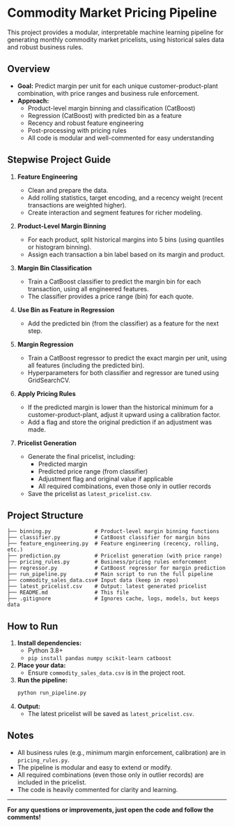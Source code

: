 # Commodity Market Pricing Pipeline

This project provides a modular, interpretable machine learning pipeline for generating monthly commodity market pricelists, using historical sales data and robust business rules.

## Overview

- **Goal:** Predict margin per unit for each unique customer-product-plant combination, with price ranges and business rule enforcement.
- **Approach:**
  - Product-level margin binning and classification (CatBoost)
  - Regression (CatBoost) with predicted bin as a feature
  - Recency and robust feature engineering
  - Post-processing with pricing rules
  - All code is modular and well-commented for easy understanding

## Stepwise Project Guide

1. **Feature Engineering**

   - Clean and prepare the data.
   - Add rolling statistics, target encoding, and a recency weight (recent transactions are weighted higher).
   - Create interaction and segment features for richer modeling.

2. **Product-Level Margin Binning**

   - For each product, split historical margins into 5 bins (using quantiles or histogram binning).
   - Assign each transaction a bin label based on its margin and product.

3. **Margin Bin Classification**

   - Train a CatBoost classifier to predict the margin bin for each transaction, using all engineered features.
   - The classifier provides a price range (bin) for each quote.

4. **Use Bin as Feature in Regression**

   - Add the predicted bin (from the classifier) as a feature for the next step.

5. **Margin Regression**

   - Train a CatBoost regressor to predict the exact margin per unit, using all features (including the predicted bin).
   - Hyperparameters for both classifier and regressor are tuned using GridSearchCV.

6. **Apply Pricing Rules**

   - If the predicted margin is lower than the historical minimum for a customer-product-plant, adjust it upward using a calibration factor.
   - Add a flag and store the original prediction if an adjustment was made.

7. **Pricelist Generation**
   - Generate the final pricelist, including:
     - Predicted margin
     - Predicted price range (from classifier)
     - Adjustment flag and original value if applicable
     - All required combinations, even those only in outlier records
   - Save the pricelist as `latest_pricelist.csv`.

## Project Structure

```
├── binning.py              # Product-level margin binning functions
├── classifier.py           # CatBoost classifier for margin bins
├── feature_engineering.py  # Feature engineering (recency, rolling, etc.)
├── prediction.py           # Pricelist generation (with price range)
├── pricing_rules.py        # Business/pricing rules enforcement
├── regressor.py            # CatBoost regressor for margin prediction
├── run_pipeline.py         # Main script to run the full pipeline
├── commodity_sales_data.csv# Input data (keep in repo)
├── latest_pricelist.csv    # Output: latest generated pricelist
├── README.md               # This file
├── .gitignore              # Ignores cache, logs, models, but keeps data
```

## How to Run

1. **Install dependencies:**
   - Python 3.8+
   - `pip install pandas numpy scikit-learn catboost`
2. **Place your data:**
   - Ensure `commodity_sales_data.csv` is in the project root.
3. **Run the pipeline:**
   ```bash
   python run_pipeline.py
   ```
4. **Output:**
   - The latest pricelist will be saved as `latest_pricelist.csv`.

## Notes

- All business rules (e.g., minimum margin enforcement, calibration) are in `pricing_rules.py`.
- The pipeline is modular and easy to extend or modify.
- All required combinations (even those only in outlier records) are included in the pricelist.
- The code is heavily commented for clarity and learning.

---

**For any questions or improvements, just open the code and follow the comments!**
